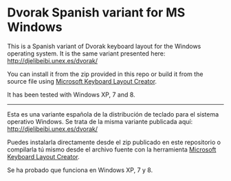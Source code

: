 Dvorak Spanish variant for MS Windows
=====================================

This is a Spanish variant of Dvorak keyboard layout for the Windows operating system. It is the same variant presented here: http://djelibeibi.unex.es/dvorak/

You can install it from the zip provided in this repo or build it from the source file using [Microsoft Keyboard Layout Creator](http://msdn.microsoft.com/en-us/goglobal/bb964665%28v=msdn.10%29.aspx).

It has been tested with Windows XP, 7 and 8.

-----------------------------------------------------

Esta es una variante española de la distribución de teclado para el sistema operativo Windows. Se trata de la misma variante publicada aquí: http://djelibeibi.unex.es/dvorak/

Puedes instalarla directamente desde el zip publicado en este repositorio o compilarla tú mismo desde el archivo fuente con la herramienta [Microsoft Keyboard Layout Creator](http://msdn.microsoft.com/en-us/goglobal/bb964665%28v=msdn.10%29.aspx).

Se ha probado que funciona en Windows XP, 7 y 8.
